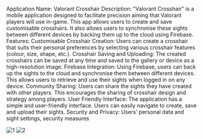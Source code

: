 Application Name: Valorant Crosshair
Description:
"Valorant Crosshair" is a mobile application designed to facilitate precision aiming that Valorant players will use in-game. This app allows users to create and save customisable crosshairs. It also allows users to synchronise these sights between different devices by backing them up to the cloud using Firebase.
Features:
Customisable Crosshair Creation: Users can create a crosshair that suits their personal preferences by selecting various crosshair features (colour, size, shape, etc.).
Crosshair Saving and Uploading: The created crosshairs can be saved at any time and saved to the gallery or device as a high-resolution image.
Firebase Integration: Using Firebase, users can back up the sights to the cloud and synchronise them between different devices. This allows users to retrieve and use their sights when logged in on any device.
Community Sharing: Users can share the sights they have created with other players. This encourages the sharing of crosshair design and strategy among players.
User Friendly Interface: The application has a simple and user-friendly interface. Users can easily navigate to create, save and upload their sights.
Security and Privacy: Users' personal data and sight settings, security measures



![1](https://github.com/Berkaytok66/ValoCross/assets/93052055/cf3a1d4f-5539-4f21-9bd3-672b32bd7ea7)
![2](https://github.com/Berkaytok66/ValoCross/assets/93052055/1eb6f13e-8d8d-40df-b4df-2f6b20dc1f6e)
